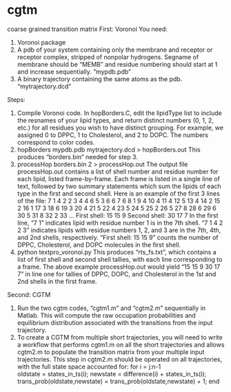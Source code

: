 # cgtm
coarse grained transition matrix
First: Voronoi 
You need:
1.	Voronoi package
2.	A pdb of your system containing only the membrane and receptor or receptor complex, stripped of nonpolar hydrogens. Segname of membrane should be “MEMB” and residue numbering should start at 1 and increase sequentially. “mypdb.pdb”
3.	A binary trajectory containing the same atoms as the pdb. “mytrajectory.dcd”

Steps:
1.	Compile Voronoi code. In hopBorders.C, edit the lipidType list to include the resnames of your lipid types, and return distinct numbers (0, 1, 2, etc.) for all residues you wish to have distinct grouping. For example, we assigned 0 to DPPC, 1 to Cholesterol, and 2 to DOPC. The numbers correspond to color codes.
2.	hopBorders mypdb.pdb mytrajectory.dcd > hopBorders.out
This produces “borders.bin” needed for step 3.
3.	processHop borders.bin 2 > processHop.out
The output file processHop.out contains a list of shell number and residue number for each lipid, listed frame-by-frame. Each frame is listed in a single line of text, followed by two summary statements which sum the lipids of each type in the first and second shell. 
Here is an example of the first 3 lines of the file:
7  1 4  2 2  3 4  4 6  5 3  6 6  7 6  8 1  9 4  10 4  11 4  12 5  13 4  14 2  15 2  16 1  17 3  18 6  19 3  20 4  21 5  22 4  23 5  24 5  25 2  26 5  27 8  28 6  29 6  30 5  31 8  32 2  33 …
    First shell: 15 15 9
Second shell: 30 17 7
In the first line, “7	1” indicates lipid with residue number 1 is in the 7th shell. “7	1  4	2  2	3” indicates lipids with residue numbers 1, 2, and 3 are in the 7th, 4th, and 2nd shells, respectively. “First shell: 15 15 9” counts the number of DPPC, Cholesterol, and DOPC molecules in the first shell. 
4.	python textpro_voronoi.py 
This produces “rts_fs.txt”, which contains a list of first shell and second shell tallies, with each line corresponding to a frame. The above example processHop.out would yield “15 15 9 30 17 7” in line one for tallies of DPPC, DOPC, and Cholesterol in the 1st and 2nd shells in the first frame. 

Second: CGTM
1.	Run the two cgtm codes, “cgtm1.m” and “cgtm2.m” sequentially in Matlab. This will compute the raw occupation probabilities and equilibrium distribution associated with the transitions from the input trajectory.
2.	To create a CGTM from multiple short trajectories, you will need to write a workflow that performs cgtm1.m on all the short trajectories and allows cgtm2.m to populate the transition matrix from your multiple input trajectories. This step in cgtm2.m should be operated on all trajectories, with the full state space accounted for:
    for i = j:n-1        
        oldstate = states_in_ts(i);
        newstate = difference(i) + states_in_ts(i);
        trans_prob(oldstate,newstate) = trans_prob(oldstate,newstate) + 1;
    end
